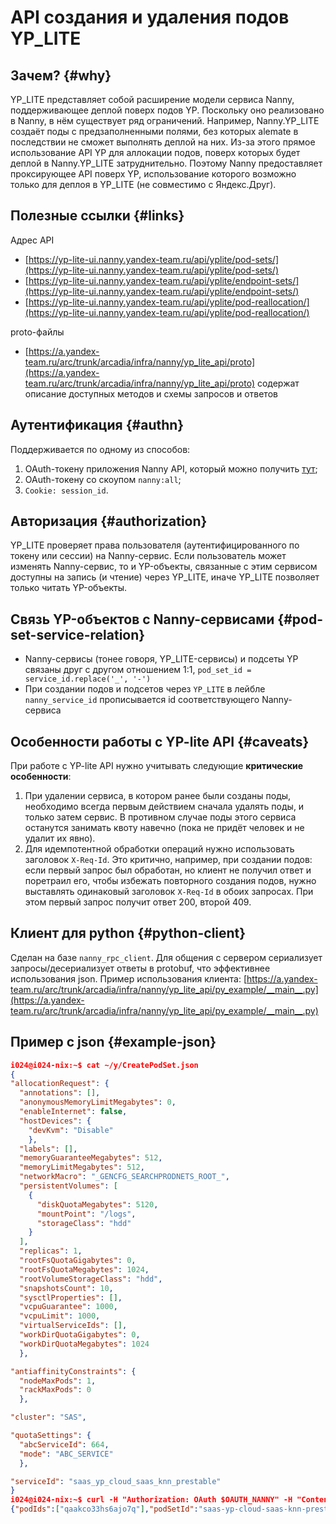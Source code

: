 # API создания и удаления подов YP_LITE

##  Зачем? {#why}

YP_LITE представляет собой расширение модели сервиса Nanny, поддерживающее деплой поверх подов YP. Поскольку оно реализовано в Nanny, в нём существует ряд ограничений. Например, Nanny.YP_LITE создаёт поды с предзаполненными полями, без которых alemate в последствии не сможет выполнять деплой на них. Из-за этого прямое использование API YP для аллокации подов, поверх которых будет деплой в Nanny.YP_LITE затруднительно. Поэтому Nanny предоставляет проксирующее API поверх YP, использование которого возможно только для деплоя в YP_LITE (не совместимо c Яндекс.Друг).

##  Полезные ссылки {#links}

Адрес API
* [https://yp-lite-ui.nanny.yandex-team.ru/api/yplite/pod-sets/](https://yp-lite-ui.nanny.yandex-team.ru/api/yplite/pod-sets/)
* [https://yp-lite-ui.nanny.yandex-team.ru/api/yplite/endpoint-sets/](https://yp-lite-ui.nanny.yandex-team.ru/api/yplite/endpoint-sets/) 
* [https://yp-lite-ui.nanny.yandex-team.ru/api/yplite/pod-reallocation/](https://yp-lite-ui.nanny.yandex-team.ru/api/yplite/pod-reallocation/)

proto-файлы 
* [https://a.yandex-team.ru/arc/trunk/arcadia/infra/nanny/yp_lite_api/proto](https://a.yandex-team.ru/arc/trunk/arcadia/infra/nanny/yp_lite_api/proto) содержат описание доступных методов и схемы запросов и ответов

##  Аутентификация {#authn}
Поддерживается по одному из способов:

1. OAuth-токену приложения Nanny API, который можно получить [тут](https://nanny.yandex-team.ru/ui/#/oauth/);
1. OAuth-токену со скоупом `nanny:all`;
1. `Cookie: session_id`.

##  Авторизация {#authorization}
YP_LITE проверяет права пользователя (аутентифицированного по токену или сессии) на Nanny-сервис. Если пользователь может изменять Nanny-сервис, то и YP-объекты, связанные с этим сервисом доступны на запись (и чтение) через YP_LITE, иначе YP_LITE позволяет только читать YP-объекты.

##  Связь YP-объектов с Nanny-сервисами {#pod-set-service-relation}
* Nanny-сервисы (тонее говоря, YP_LITE-сервисы) и подсеты YP связаны друг с другом отношением 1:1, `pod_set_id = service_id.replace('_', '-')`
* При создании подов и подсетов через `YP_LITE` в лейбле `nanny_service_id` прописывается id соответствующего Nanny-сервиса

##  Особенности работы с YP-lite API {#caveats}
При работе с YP-lite API нужно учитывать следующие **критические особенности**:

1. При удалении сервиса, в котором ранее были созданы поды, необходимо всегда первым действием сначала удалять поды, и только затем сервис. В противном случае поды этого сервиса останутся занимать квоту навечно (пока не придёт человек и не удалит их явно).
1. Для идемпотентной обработки операций нужно использовать заголовок `X-Req-Id`. Это критично, например, при создании подов: если первый запрос был обработан, но клиент не получил ответ и поретраил его, чтобы избежать повторного создания подов, нужно выставлять одинаковый заголовок `X-Req-Id` в обоих запросах. При этом первый запрос получит ответ 200, второй 409.

##  Клиент для python {#python-client}
Сделан на базе `nanny_rpc_client`. Для общения с сервером сериализует запросы/десериализует ответы в protobuf, что эффективнее использования json.
Пример использования клиента: [https://a.yandex-team.ru/arc/trunk/arcadia/infra/nanny/yp_lite_api/py_example/__main__.py](https://a.yandex-team.ru/arc/trunk/arcadia/infra/nanny/yp_lite_api/py_example/__main__.py)

##  Пример с json {#example-json}
```json
i024@i024-nix:~$ cat ~/y/CreatePodSet.json
{
"allocationRequest": {
  "annotations": [],
  "anonymousMemoryLimitMegabytes": 0,
  "enableInternet": false,
  "hostDevices": {
    "devKvm": "Disable"
    },
  "labels": [],
  "memoryGuaranteeMegabytes": 512,
  "memoryLimitMegabytes": 512,
  "networkMacro": "_GENCFG_SEARCHPRODNETS_ROOT_",
  "persistentVolumes": [
    {
      "diskQuotaMegabytes": 5120,
      "mountPoint": "/logs",
      "storageClass": "hdd"
    }
  ],
  "replicas": 1,
  "rootFsQuotaGigabytes": 0,
  "rootFsQuotaMegabytes": 1024,
  "rootVolumeStorageClass": "hdd",
  "snapshotsCount": 10,
  "sysctlProperties": [],
  "vcpuGuarantee": 1000,
  "vcpuLimit": 1000,
  "virtualServiceIds": [],
  "workDirQuotaGigabytes": 0,
  "workDirQuotaMegabytes": 1024
  },

"antiaffinityConstraints": {
  "nodeMaxPods": 1,
  "rackMaxPods": 0
  },

"cluster": "SAS",

"quotaSettings": {
  "abcServiceId": 664,
  "mode": "ABC_SERVICE"
  },

"serviceId": "saas_yp_cloud_saas_knn_prestable"
}
i024@i024-nix:~$ curl -H "Authorization: OAuth $OAUTH_NANNY" -H "Content-Type: text/plain" -X POST -d @y/CreatePodSet.json 'https://yp-lite-ui.nanny.yandex-team.ru/api/yplite/pod-sets/CreatePodSet/'
{"podIds":["qaakco33hs6ajo7q"],"podSetId":"saas-yp-cloud-saas-knn-prestable"}
```
